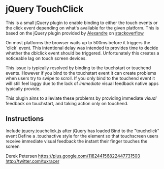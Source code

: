 jQuery TouchClick
==================

This is a small jQuery plugin to enable binding to either the touch events or the click event depending on what's available for the given platform. This is based on the jQuery plugin provided by [Alexandre](http://stackoverflow.com/users/346368/alexandre) on [stackoverflow](http://stackoverflow.com/questions/2135037/adding-a-jquery-style-event-handler-of-iphone-os-events)

On most platforms the browser waits up to 500ms before it triggers the 'click' event. This intentional delay was intended to provides time to decide whether the dblclick event should be triggered. Unfortunately this creates a noticeable lag on touch screen devices.

This issue is typically resolved by binding to the touchstart or touchend events. However if you bind to the touchstart event it can create problems when users try to swipe to scroll. If you only bind to the touchend event it will still feel laggy due to the lack of *immediate* visual feedback native apps typically provide.

This plugin aims to alleviate these problems by providing immediate *visual* feedback on touchstart, and taking action only on touchend.

Instructions
-------------

Include jquery.touchclick.js after jQuery has loaded
Bind to the "touchclick" event
Define a .touchactive style for the element so that touchscreen users receive immediate visual feedback the instant their finger touches the screen

Derek Petersen
https://plus.google.com/118244156822447731503
http://twitter.com/tuxracer